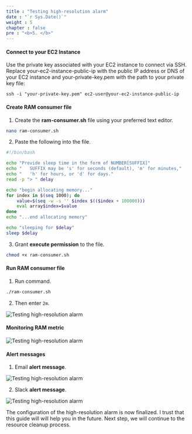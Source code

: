 ```yaml
---
title : "Testing high-resolution alarm"
date : "`r Sys.Date()`"
weight : 5
chapter : false
pre : "<b>5. </b>"
---
```


#### Connect to your EC2 Instance

Use the private key associated with your EC2 instance to connect via SSH. Replace your-ec2-instance-public-ip with the public IP address or DNS of your EC2 instance and your-private-key.pem with the path to your private key file:

```
ssh -i "your-private-key.pem" ec2-user@your-ec2-instance-public-ip
```

#### Create RAM consumer file

1. Create the **ram-consumer.sh** file using your preferred text editor.

```bash
nano ram-consumer.sh
```

2. Paste the following into the file.

```bash
#!/bin/bash

echo "Provide sleep time in the form of NUMBER[SUFFIX]"
echo "   SUFFIX may be 's' for seconds (default), 'm' for minutes,"
echo "   'h' for hours, or 'd' for days."
read -p "> " delay

echo "begin allocating memory..."
for index in $(seq 1000); do
    value=$(seq -w -s '' $index $(($index + 100000)))
    eval array$index=$value
done
echo "...end allocating memory"

echo "sleeping for $delay"
sleep $delay
```

3. Grant **execute permission** to the file.

```bash 
chmod +x ram-consumer.sh
```

#### Run RAM consumer file

1. Run command.

```bash 
./ram-consumer.sh
```

2. Then enter `2m`.

![Testing high-resolution alarm](/images/5-testing-high-resolution-alarm/001-testing-high-resolution-alarm.png)

#### Monitoring RAM metric

![Testing high-resolution alarm](/images/5-testing-high-resolution-alarm/002-testing-high-resolution-alarm.png)

#### Alert messages

1. Email **alert message**.

![Testing high-resolution alarm](/images/5-testing-high-resolution-alarm/003-testing-high-resolution-alarm.png)

2. Slack **alert message**.

![Testing high-resolution alarm](/images/5-testing-high-resolution-alarm/004-testing-high-resolution-alarm.png)

The configuration of the high-resolution alarm is now finalized. I trust that this guide will will help you in the future.
Next step, we will continue to the resource cleanup process.